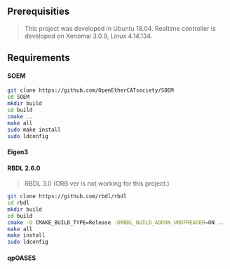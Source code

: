 
## Prerequisities
> This project was developed in Ubuntu 18.04.
> Realtime controller is developed on Xenomai 3.0.9, Linux 4.14.134.

## Requirements

#### SOEM

```sh
git clone https://github.com/OpenEtherCATsociety/SOEM
cd SOEM
mkdir build
cd build
cmake ..
make all
sudo make install
sudo ldconfig
```

#### Eigen3

#### RBDL 2.6.0
> RBDL 3.0 (ORB ver is not working for this project.)
```sh
git clone https://github.com/rbdl/rbdl
cd rbdl
mkdir build
cd build
cmake -D CMAKE_BUILD_TYPE=Release -DRBDL_BUILD_ADDON_URDFREADER=ON ..
make all
make install
sudo ldconfig
```

#### qpOASES